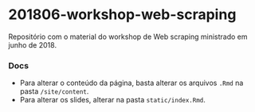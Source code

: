 # 201806-workshop-web-scraping
Repositório com o material do workshop de Web scraping ministrado em junho de 2018.

### Docs

* Para alterar o conteúdo da página, basta alterar os arquivos `.Rmd` na pasta `/site/content`.
* Para alterar os slides, alterar na pasta `static/index.Rmd`.
